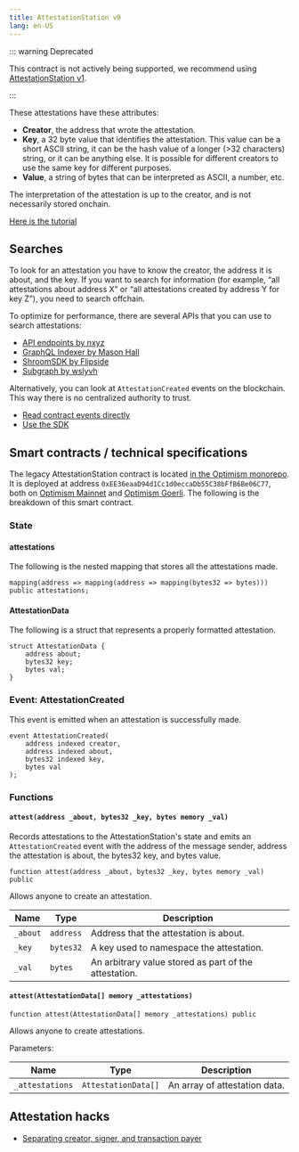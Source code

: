 ```yaml
---
title: AttestationStation v0 
lang: en-US
---
```


::: warning Deprecated

This contract is not actively being supported, we recommend using [AttestationStation v1](atst-v1).

:::

These attestations have these attributes:

- **Creator**, the address that wrote the attestation.
- **Key**, a 32 byte value that identifies the attestation. 
  This value can be a short ASCII string, it can be the hash value of a longer (>32 characters) string, or it can be anything else. 
  It is possible for different creators to use the same key for different purposes.
- **Value**, a string of bytes that can be interpreted as ASCII, a number, etc.

The interpretation of the attestation is up to the creator, and is not necessarily stored onchain.

[Here is the tutorial](https://github.com/ethereum-optimism/optimism-tutorial/tree/main/ecosystem/attestation-station/contract-access)


## Searches

To look for an attestation you have to know the creator, the address it is about, and the key. 
If you want to search for information (for example, “all attestations about address X” or “all attestations created by address Y for key Z”), you need to search offchain.

To optimize for performance, there are several APIs that you can use to search attestations:

- [API endpoints by nxyz](https://docs.n.xyz/reference/attestation-station)
- [GraphQL Indexer by Mason Hall](https://attestation-indexer-production.up.railway.app/graphql)
- [ShroomSDK by Flipside](https://github.com/MSilb7/op_attestationstation_data)
- [Subgraph by wslyvh](https://thegraph.com/hosted-service/subgraph/wslyvh/optimism-atst)

Alternatively, you can look at `AttestationCreated` events on the blockchain. 
This way there is no centralized authority to trust.

- [Read contract events directly](https://github.com/ethereum-optimism/optimism-tutorial/blob/main/ecosystem/attestation-station/contract-access/README.md#read-all-relevant-attestations)
- [Use the SDK](https://github.com/ethereum-optimism/optimism/blob/develop/packages/atst/docs/sdk.md#getevents)



## Smart contracts / technical specifications

The legacy AttestationStation contract is located [in the Optimism monorepo](https://github.com/ethereum-optimism/optimism/blob/e33d000561af65dbf438f5b8acfcc50c729a775e/packages/contracts-periphery/contracts/universal/op-nft/AttestationStation.sol). It is deployed at address `0xEE36eaaD94d1Cc1d0eccaDb55C38bFfB6Be06C77`, both on [Optimism Mainnet](https://explorer.optimism.io/address/0xEE36eaaD94d1Cc1d0eccaDb55C38bFfB6Be06C77) and [Optimism Goerli](https://goerli-optimism.etherscan.io/address/0xEE36eaaD94d1Cc1d0eccaDb55C38bFfB6Be06C77). The following is the breakdown of this smart contract.

### State

#### attestations

The following is the nested mapping that stores all the attestations made.

```solidity
mapping(address => mapping(address => mapping(bytes32 => bytes))) public attestations;
```


#### AttestationData 

The following is a struct that represents a properly formatted attestation.

```solidity
struct AttestationData {
    address about;
    bytes32 key;
    bytes val;
}
```

### Event: AttestationCreated

This event is emitted when an attestation is successfully made.

```solidity
event AttestationCreated(
    address indexed creator,
    address indexed about,
    bytes32 indexed key,
    bytes val
);
```

### Functions

#### `attest(address _about, bytes32 _key, bytes memory _val)`

Records attestations to the AttestationStation's state and emits an `AttestationCreated` event with the address of the message sender, address the attestation is about, the bytes32 key, and bytes value.

```solidity
function attest(address _about, bytes32 _key, bytes memory _val) public
```

Allows anyone to create an attestation.

| Name     | Type | Description |
| -------- | --- | --- |
| `_about` | `address` | Address that the attestation is about. |
| `_key`   | `bytes32` | A key used to namespace the attestation. |
| `_val`   | `bytes` | An arbitrary value stored as part of the attestation. |


#### `attest(AttestationData[] memory _attestations)`

```solidity
function attest(AttestationData[] memory _attestations) public
```

Allows anyone to create attestations.

Parameters:

| Name | Type | Description |
| --- | --- | --- |
| `_attestations` | `AttestationData[]` | An array of attestation data. |


## Attestation hacks

- [Separating creator, signer, and transaction payer](https://github.com/ethereum-optimism/optimism-tutorial/blob/main/ecosystem/attestation-station/contract-access/README.md#separating-creator-signer-and-transaction-payer)
